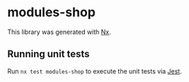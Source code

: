 # modules-shop

This library was generated with [Nx](https://nx.dev).

## Running unit tests

Run `nx test modules-shop` to execute the unit tests via [Jest](https://jestjs.io).
